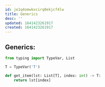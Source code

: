 ```yaml
---
id: je1q4omwkxcirq0ekjcf4lw
title: Generics
desc: ''
updated: 1641423261917
created: 1641423261917
---
```



## Generics:

```python
from typing import TypeVar, List

T = TypeVar('T')

def get_item(lst: List[T], index: int) -> T:
	return lst[index]
```
